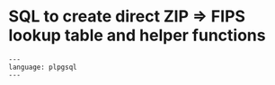 # SQL to create direct ZIP => FIPS lookup table and helper functions

```{literalinclude} ../../src/sql/zip2fips.sql
---
language: plpgsql
---
```
